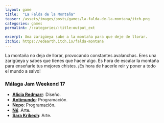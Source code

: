 ```yaml
---
layout: game
title:  "La Falda de la Montaña"
teaser: /assets/images/posts/games/la-falda-de-la-montana/itch.png
categories: games
permalink: /:categories/:title:output_ext

excerpt: Una zarigüeya sube a la montaña para que deje de llorar.
itchio: https://edearth.itch.io/falda-montana
---
```


La montaña no deja de llorar, provocando constantes avalanchas. Eres una zarigüeya y sabes que tienes que hacer algo. Es hora de escalar la montaña para enseñarle tus mejores chistes. ¡Es hora de hacerle reir y poner a todo el mundo a salvo!

### Málaga Jam Weekend 17
- __[Alicia Redmarr](https://alicia-redmarr.itch.io/)__: Diseño.
- __[Antimundo](https://antimundo.itch.io/)__: Programación.
- __[Nepo](https://edearth.itch.io/)__: Programación.
- __[Né](https://n-e-h.itch.io/)__: Arte.
- __[Sara Krikech](https://itch.io/profile/krikeshh)__: Arte.
